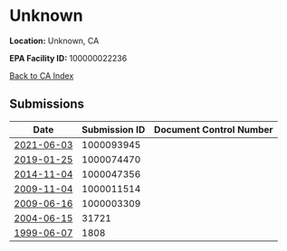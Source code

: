 # Unknown

**Location:** Unknown, CA

**EPA Facility ID:** 100000022236

[Back to CA Index](../../index.md)

## Submissions

| Date | Submission ID | Document Control Number |
|------|--------------|-------------------------|
| [2021-06-03](submissions/1000093945.md) | 1000093945 |  |
| [2019-01-25](submissions/1000074470.md) | 1000074470 |  |
| [2014-11-04](submissions/1000047356.md) | 1000047356 |  |
| [2009-11-04](submissions/1000011514.md) | 1000011514 |  |
| [2009-06-16](submissions/1000003309.md) | 1000003309 |  |
| [2004-06-15](submissions/31721.md) | 31721 |  |
| [1999-06-07](submissions/1808.md) | 1808 |  |
